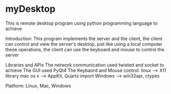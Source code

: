 myDesktop
=========

This is remote desktop program using python programming language to achieve

Introduction: 
This program implements the server and the client, the client can control and view the server's desktop, just like using a local computer these operations, the client can use the keyboard and mouse to control the server

Libraries and APIs
The network communication used twisted and socket to achieve
The GUI used PyQt4
The Keybaord and Mouse control:
linux    --> X11 library 
mac os x --> AppKit, Quartz import
Windows  --> win32api, ctypes


Platform:
Linux, Mac, Windows
